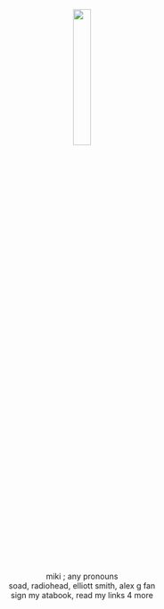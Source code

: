 <div align="center">
<img src="https://i.pinimg.com/564x/24/f6/20/24f6208776981ba78b08b15eb135c5f7.jpg" width="25%"">
<br>
<br>
<br>
miki ; any pronouns
<br>
soad, radiohead, elliott smith, alex g fan
<br>
sign my atabook, read my links 4 more
<br>
<br>
